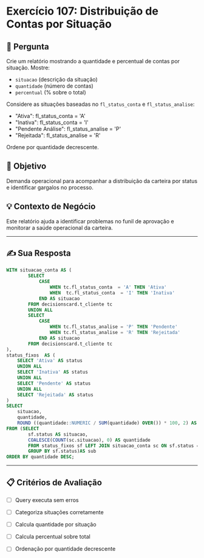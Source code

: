 # Exercício 107: Distribuição de Contas por Situação

## 📝 Pergunta

Crie um relatório mostrando a quantidade e percentual de contas por situação. Mostre:

- `situacao` (descrição da situação)
- `quantidade` (número de contas)
- `percentual` (% sobre o total)

Considere as situações baseadas no `fl_status_conta` e `fl_status_analise`:
- "Ativa": fl_status_conta = 'A'
- "Inativa": fl_status_conta = 'I' 
- "Pendente Análise": fl_status_analise = 'P'
- "Rejeitada": fl_status_analise = 'R'

Ordene por quantidade decrescente.

## 🎯 Objetivo

Demanda operacional para acompanhar a distribuição da carteira por status e identificar gargalos no processo.

## 💡 Contexto de Negócio

Este relatório ajuda a identificar problemas no funil de aprovação e monitorar a saúde operacional da carteira.

---

## ✍️ Sua Resposta

```sql
WITH situacao_conta AS (
		SELECT 
			CASE 
				WHEN tc.fl_status_conta  = 'A' THEN 'Ativa' 
				WHEN  tc.fl_status_conta  = 'I' THEN 'Inativa'
			END AS situacao
		FROM decisionscard.t_cliente tc
		UNION ALL
		SELECT 
			CASE 
				WHEN tc.fl_status_analise = 'P' THEN 'Pendente'
				WHEN tc.fl_status_analise = 'R' THEN 'Rejeitada'
			END AS situacao
		FROM decisionscard.t_cliente tc
),
status_fixos  AS (
	SELECT 'Ativa' AS status
	UNION ALL 
	SELECT 'Inativa' AS status
	UNION ALL 
	SELECT 'Pendente' AS status
	UNION ALL 
	SELECT 'Rejeitada' AS status
)
SELECT 
	situacao,
	quantidade,
	ROUND ((quantidade::NUMERIC / SUM(quantidade) OVER()) * 100, 2) AS percentual
FROM (SELECT 
		sf.status AS situacao,
		COALESCE(COUNT(sc.situacao), 0) AS quantidade
		FROM status_fixos sf LEFT JOIN situacao_conta sc ON sf.status = sc.situacao 
		GROUP BY sf.status)AS sub
ORDER BY quantidade DESC;
```

---

## 📋 Critérios de Avaliação

- [ ] Query executa sem erros
- [ ] Categoriza situações corretamente
- [ ] Calcula quantidade por situação
- [ ] Calcula percentual sobre total
- [ ] Ordenação por quantidade decrescente

